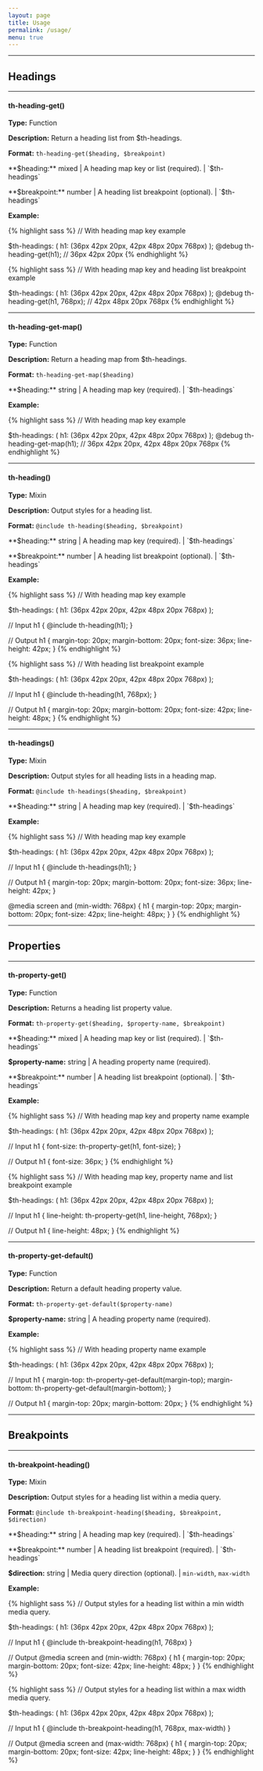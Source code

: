 ```yaml
---
layout: page
title: Usage
permalink: /usage/
menu: true
---
```

---

## Headings

---

#### th-heading-get()

**Type:** Function

**Description:** Return a heading list from $th-headings.

**Format:** `th-heading-get($heading, $breakpoint)`

**$heading:** mixed | A heading map key or list (required). | `$th-headings`

**$breakpoint:** number | A heading list breakpoint (optional). | `$th-headings`

**Example:**

{% highlight sass %}
// With heading map key example

$th-headings: ( h1: (36px 42px 20px, 42px 48px 20px 768px) );
@debug th-heading-get(h1); // 36px 42px 20px
{% endhighlight %}

{% highlight sass %}
// With heading map key and heading list breakpoint example

$th-headings: ( h1: (36px 42px 20px, 42px 48px 20px 768px) );
@debug th-heading-get(h1, 768px); // 42px 48px 20px 768px
{% endhighlight %}

---

#### th-heading-get-map()

**Type:** Function

**Description:** Return a heading map from $th-headings.

**Format:** `th-heading-get-map($heading)`

**$heading:** string | A heading map key (required). | `$th-headings`

**Example:**

{% highlight sass %}
// With heading map key example

$th-headings: ( h1: (36px 42px 20px, 42px 48px 20px 768px) );
@debug th-heading-get-map(h1); // 36px 42px 20px, 42px 48px 20px 768px
{% endhighlight %}

---

#### th-heading()

**Type:** Mixin

**Description:** Output styles for a heading list.

**Format:** `@include th-heading($heading, $breakpoint)`

**$heading:** string | A heading map key (required). | `$th-headings`

**$breakpoint:** number | A heading list breakpoint (optional). | `$th-headings`

**Example:**

{% highlight sass %}
// With heading map key example

$th-headings: ( h1: (36px 42px 20px, 42px 48px 20px 768px) );

// Input
h1 { @include th-heading(h1); }

// Output
h1 {
  margin-top: 20px;
  margin-bottom: 20px;
  font-size: 36px;
  line-height: 42px;
}
{% endhighlight %}

{% highlight sass %}
// With heading list breakpoint example

$th-headings: ( h1: (36px 42px 20px, 42px 48px 20px 768px) );

// Input
h1 { @include th-heading(h1, 768px); }

// Output
h1 {
  margin-top: 20px;
  margin-bottom: 20px;
  font-size: 42px;
  line-height: 48px;
}
{% endhighlight %}

---

#### th-headings()

**Type:** Mixin

**Description:** Output styles for all heading lists in a heading map.

**Format:** `@include th-headings($heading, $breakpoint)`

**$heading:** string | A heading map key (required). | `$th-headings`

**Example:**

{% highlight sass %}
// With heading map key example

$th-headings: ( h1: (36px 42px 20px, 42px 48px 20px 768px) );

// Input
h1 { @include th-headings(h1); }

// Output
h1 {
  margin-top: 20px;
  margin-bottom: 20px;
  font-size: 36px;
  line-height: 42px;
}

@media screen and (min-width: 768px) {
  h1 {
    margin-top: 20px;
    margin-bottom: 20px;
    font-size: 42px;
    line-height: 48px;
  }
}
{% endhighlight %}

---

## Properties

---

#### th-property-get()

**Type:** Function

**Description:** Returns a heading list property value.

**Format:** `th-property-get($heading, $property-name, $breakpoint)`

**$heading:** mixed |  A heading map key or list (required). | `$th-headings`

**$property-name:** string | A heading property name (required).

**$breakpoint:** number | A heading list breakpoint (optional). | `$th-headings`

**Example:**

{% highlight sass %}
// With heading map key and property name example

$th-headings: ( h1: (36px 42px 20px, 42px 48px 20px 768px) );

// Input
h1 { font-size: th-property-get(h1, font-size); }

// Output
h1 {
  font-size: 36px;
}
{% endhighlight %}

{% highlight sass %}
// With heading map key, property name and list breakpoint example

$th-headings: ( h1: (36px 42px 20px, 42px 48px 20px 768px) );

// Input
h1 { line-height: th-property-get(h1, line-height, 768px); }

// Output
h1 {
  line-height: 48px;
}
{% endhighlight %}

---

#### th-property-get-default()

**Type:** Function

**Description:** Return a default heading property value.

**Format:** `th-property-get-default($property-name)`

**$property-name:** string | A heading property name (required).

**Example:**

{% highlight sass %}
// With heading property name example

$th-headings: ( h1: (36px 42px 20px, 42px 48px 20px 768px) );

// Input
h1 { 
  margin-top: th-property-get-default(margin-top);
  margin-bottom: th-property-get-default(margin-bottom);
}

// Output
h1 {
  margin-top: 20px;
  margin-bottom: 20px;
}
{% endhighlight %}

---

## Breakpoints

---

#### th-breakpoint-heading()

**Type:** Mixin

**Description:** Output styles for a heading list within a media query.

**Format:** `@include th-breakpoint-heading($heading, $breakpoint, $direction)`

**$heading:** string | A heading map key (required). | `$th-headings`

**$breakpoint:** number | A heading list breakpoint (required). | `$th-headings`

**$direction:** string | Media query direction (optional). | `min-width`, `max-width`

**Example:**

{% highlight sass %}
// Output styles for a heading list within a min width media query.

$th-headings: ( h1: (36px 42px 20px, 42px 48px 20px 768px) );

// Input
h1 { @include th-breakpoint-heading(h1, 768px) }

// Output
@media screen and (min-width: 768px) {
  h1 {
    margin-top: 20px;
    margin-bottom: 20px;
    font-size: 42px;
    line-height: 48px;
  }
}
{% endhighlight %}

{% highlight sass %}
// Output styles for a heading list within a max width media query.

$th-headings: ( h1: (36px 42px 20px, 42px 48px 20px 768px) );

// Input
h1 { @include th-breakpoint-heading(h1, 768px, max-width) }

// Output
@media screen and (max-width: 768px) {
  h1 {
    margin-top: 20px;
    margin-bottom: 20px;
    font-size: 42px;
    line-height: 48px;
  }
}
{% endhighlight %}